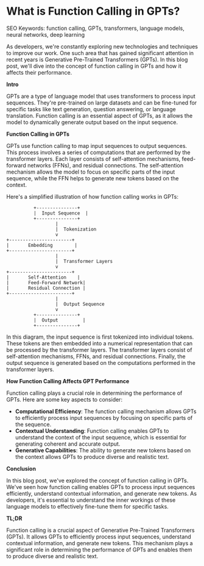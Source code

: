 **What is Function Calling in GPTs?**
============================

SEO Keywords: function calling, GPTs, transformers, language models, neural networks, deep learning

As developers, we're constantly exploring new technologies and techniques to improve our work. One such area that has gained significant attention in recent years is Generative Pre-Trained Transformers (GPTs). In this blog post, we'll dive into the concept of function calling in GPTs and how it affects their performance.

**Intro**

GPTs are a type of language model that uses transformers to process input sequences. They're pre-trained on large datasets and can be fine-tuned for specific tasks like text generation, question answering, or language translation. Function calling is an essential aspect of GPTs, as it allows the model to dynamically generate output based on the input sequence.

**Function Calling in GPTs**

GPTs use function calling to map input sequences to output sequences. This process involves a series of computations that are performed by the transformer layers. Each layer consists of self-attention mechanisms, feed-forward networks (FFNs), and residual connections. The self-attention mechanism allows the model to focus on specific parts of the input sequence, while the FFN helps to generate new tokens based on the context.

Here's a simplified illustration of how function calling works in GPTs:

```
          +---------------+
          |  Input Sequence  |
          +---------------+
                  |
                  |  Tokenization
                  v
+-----------------------+
|       Embedding        |
+-----------------------+
                  |
                  |  Transformer Layers
                  v
+-----------------------+
|       Self-Attention    |
|       Feed-Forward Network|
|       Residual Connection |
+-----------------------+
                  |
                  |  Output Sequence
                  v
          +---------------+
          |  Output         |
          +---------------+
```

In this diagram, the input sequence is first tokenized into individual tokens. These tokens are then embedded into a numerical representation that can be processed by the transformer layers. The transformer layers consist of self-attention mechanisms, FFNs, and residual connections. Finally, the output sequence is generated based on the computations performed in the transformer layers.

**How Function Calling Affects GPT Performance**

Function calling plays a crucial role in determining the performance of GPTs. Here are some key aspects to consider:

* **Computational Efficiency**: The function calling mechanism allows GPTs to efficiently process input sequences by focusing on specific parts of the sequence.
* **Contextual Understanding**: Function calling enables GPTs to understand the context of the input sequence, which is essential for generating coherent and accurate output.
* **Generative Capabilities**: The ability to generate new tokens based on the context allows GPTs to produce diverse and realistic text.

**Conclusion**

In this blog post, we've explored the concept of function calling in GPTs. We've seen how function calling enables GPTs to process input sequences efficiently, understand contextual information, and generate new tokens. As developers, it's essential to understand the inner workings of these language models to effectively fine-tune them for specific tasks.

**TL;DR**

Function calling is a crucial aspect of Generative Pre-Trained Transformers (GPTs). It allows GPTs to efficiently process input sequences, understand contextual information, and generate new tokens. This mechanism plays a significant role in determining the performance of GPTs and enables them to produce diverse and realistic text.